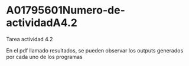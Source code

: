 # A01795601Numero-de-actividadA4.2
Tarea actividad 4.2

En el pdf llamado resultados, se pueden observar los outputs generados por cada uno de los programas
